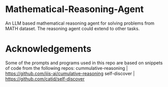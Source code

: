 # Mathematical-Reasoning-Agent
An LLM based mathematical reasoning agent for solving problems from MATH dataset. The reasoning agent could extend to other tasks.

# Acknowledgements
Some of the prompts and programs used in this repo are based on snippets of code from the following repos:
cummulative-reasoning | https://github.com/iiis-ai/cumulative-reasoning
self-discover         | https://github.com/catid/self-discover

